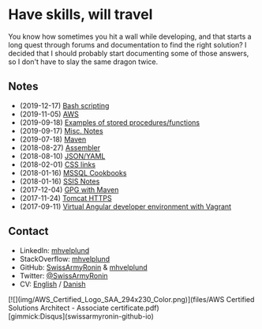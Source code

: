 # Have skills, will travel

You know how sometimes you hit a wall while developing, and that starts a long quest through forums and documentation to find the right solution? I decided that I should probably start documenting some of those answers, so I don't have to slay the same dragon twice.

## Notes

* (2019-12-17) [Bash scripting](BashScripting.md)
* (2019-11-05) [AWS](AWS.md)
* (2019-09-18) [Examples of stored procedures/functions](StoredProcedureExamples.md)
* (2019-09-17) [Misc. Notes](MiscNotes.md)
* (2019-07-18) [Maven](Maven.md)
* (2018-08-27) [Assembler](Assembler.md)
* (2018-08-10) [JSON/YAML](JsonYaml.md)
* (2018-02-01) [CSS links](CoolCSSLinks.md)
* (2018-01-16) [MSSQL Cookbooks](MssqlCookbooks.md)
* (2018-01-16) [SSIS Notes](SsisNotes.md)
* (2017-12-04) [GPG with Maven](gpg-maven.md)
* (2017-11-24) [Tomcat HTTPS](TomcatSSL.md)
* (2017-09-11) [Virtual Angular developer environment with Vagrant](VirtualDeveloperEnvironmentWithVagrant.md)

## Contact

* LinkedIn: [mhvelplund](https://dk.linkedin.com/in/mhvelplund)
* StackOverflow: [mhvelplund](https://stackoverflow.com/cv/mhvelplund)
* GitHub: [SwissArmyRonin](https://github.com/SwissArmyRonin) &amp; [mhvelplund](https://github.com/mhvelplund)
* Twitter: [@SwissArmyRonin](https://twitter.com/SwissArmyRonin)
* CV: [English](files/CV_en.pdf) / [Danish](files/CV_dk.pdf)

<div data-iframe-width="150" data-iframe-height="270" data-share-badge-id="a87b3f45-aa9b-4875-9744-74a02c0727a4"></div>
<div style="float:right">
[![](img/AWS_Certified_Logo_SAA_294x230_Color.png)](files/AWS Certified Solutions Architect - Associate certificate.pdf)
</div>
[gimmick:Disqus](swissarmyronin-github-io)

<script type="text/javascript" src="https://platform.linkedin.com/badges/js/profile.js" async defer></script>
<script type="text/javascript" async src="//cdn.youracclaim.com/assets/utilities/embed.js"></script>
